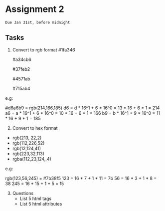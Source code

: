 # Assignment 2
`Due Jan 31st, before midnight`


## Tasks

1. Convert to rgb format
    #1fa346

    #a34cb6

    #37feb2

    #4571ab

    #715ab4

e.g:

#d6a6b9 = rgb(214,166,185) 
d6 = d * 16^1 + 6 * 16^0 = 13 * 16 + 6 * 1 = 214
a6 = a * 16^1 + 6 * 16^0 = 10 * 16 + 6 * 1 = 166
b9 = b * 16^1 + 9 * 16^0 = 11 * 16 + 9 * 1 = 185

2. Convert to hex format 

  - rgb(213, 22,2) 
  - rgb(112,226,52) 
  - rgb(12,124,41) 
  - rgb(223,32,113) 
  - rgba(112,23,124,.4)

e.g:

rgb(123,56,245) = #7b38f5 
123 = 16 * 7 + 1 * 11 = 7b 
56 = 16 * 3 + 1 * 8 = 38 
245 = 16 * 15 + 1 * 5 = f5

3. Questions
    - List 5 html tags
    - List 5 html attributes


